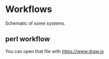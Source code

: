 # Workflows
Schematic of some systems.

## perl workflow
You can open that file with https://www.draw.io
